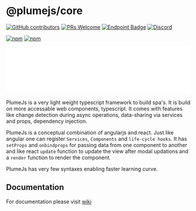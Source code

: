 # @plumejs/core

[![GitHub contributors](https://img.shields.io/github/contributors/kiranmantha/plumejs)](https://GitHub.com/KiranMantha/plumejs/graphs/contributors/) [![PRs Welcome](https://img.shields.io/badge/PRs-welcome-brightgreen.svg)](https://GitHub.com/KiranMantha/plumejs/pulls) [![Endpoint Badge](https://img.shields.io/endpoint?url=https%3A%2F%2Fhits.dwyl.com%2Fkiranmantha%2Fplumejs.json&label=Hits&color=blue)](http://hits.dwyl.com/KiranMantha/plumejs) [![Discord](https://img.shields.io/discord/1124230781439578172)](https://discord.com/channels/1124230781439578172/1124230781909348475)

[![npm](https://img.shields.io/npm/dw/@plumejs/core)](https://www.npmjs.com/package/@plumejs/core) [![npm](https://img.shields.io/npm/v/@plumejs/core)](https://www.npmjs.com/package/@plumejs/core)

![](./logo.svg)

PlumeJs is a very light weight typescript framework to build spa's. It is build on more accessable web components, typescript. It comes with features like change detection during async operations, data-sharing via services and props, dependency injection.

PlumeJs is a conceptual combination of angularjs and react. Just like angular one can register `Services`, `Components` and `life-cycle hooks`. It has `setProps` and `onbindprops` for passing data from one component to another and like react `update` function to update the view after modal updations and a `render` function to render the component.

PlumeJs has very few syntaxes enabling faster learning curve.

## Documentation

For documentation please visit [wiki](https://github.com/KiranMantha/plumejs/wiki)
